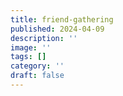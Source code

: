 ```yaml
---
title: friend-gathering
published: 2024-04-09
description: ''
image: ''
tags: []
category: ''
draft: false 
---
```

